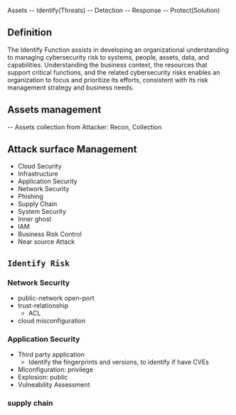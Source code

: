 Assets -- Identify(Threats) -- Detection -- Response -- Protect(Solution) 

## Definition
  The Identify Function assists in developing an organizational understanding to managing cybersecurity risk to systems, people, assets, data, and capabilities. Understanding the business context, the resources that support critical functions, and the related cybersecurity risks enables an organization to focus and prioritize its efforts, consistent with its risk management strategy and business needs.

## Assets management
  -- Assets collection from Attacker: Recon, Collection


## Attack surface Management 
- Cloud Security
- Infrastructure 
- Application Security 
- Network Security
- Phishing
- Supply Chain
- System Security
- Inner ghost
- IAM
- Business Risk Control
- Near source Attack



## `Identify Risk`
### Network Security
 - public-network open-port
 - trust-relationship
   - ACL
 - cloud misconfiguration


### Application Security
  - Third party application
    - Identify the fingerprints and versions, to identify if have CVEs
  - Miconfiguration: privilege
  - Explosion: public 
  - Vulneability Assessment

### supply chain
 
 
